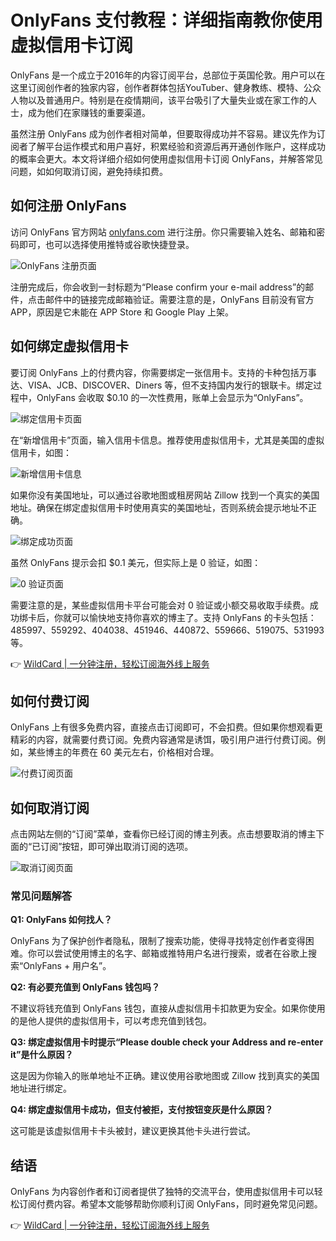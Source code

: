 # OnlyFans 支付教程：详细指南教你使用虚拟信用卡订阅

OnlyFans 是一个成立于2016年的内容订阅平台，总部位于英国伦敦。用户可以在这里订阅创作者的独家内容，创作者群体包括YouTuber、健身教练、模特、公众人物以及普通用户。特别是在疫情期间，该平台吸引了大量失业或在家工作的人士，成为他们在家赚钱的重要渠道。

虽然注册 OnlyFans 成为创作者相对简单，但要取得成功并不容易。建议先作为订阅者了解平台运作模式和用户喜好，积累经验和资源后再开通创作账户，这样成功的概率会更大。本文将详细介绍如何使用虚拟信用卡订阅 OnlyFans，并解答常见问题，如如何取消订阅，避免持续扣费。

## 如何注册 OnlyFans

访问 OnlyFans 官方网站 [onlyfans.com](https://onlyfans.com/) 进行注册。你只需要输入姓名、邮箱和密码即可，也可以选择使用推特或谷歌快捷登录。

![OnlyFans 注册页面](https://bbtdd.com/img/85745173181.webp)

注册完成后，你会收到一封标题为“Please confirm your e-mail address”的邮件，点击邮件中的链接完成邮箱验证。需要注意的是，OnlyFans 目前没有官方 APP，原因是它未能在 APP Store 和 Google Play 上架。

## 如何绑定虚拟信用卡

要订阅 OnlyFans 上的付费内容，你需要绑定一张信用卡。支持的卡种包括万事达、VISA、JCB、DISCOVER、Diners 等，但不支持国内发行的银联卡。绑定过程中，OnlyFans 会收取 $0.10 的一次性费用，账单上会显示为“OnlyFans”。

![绑定信用卡页面](https://bbtdd.com/img/939639178869.webp)

在“新增信用卡”页面，输入信用卡信息。推荐使用虚拟信用卡，尤其是美国的虚拟信用卡，如图：

![新增信用卡信息](https://bbtdd.com/img/8353436972299.webp)

如果你没有美国地址，可以通过谷歌地图或租房网站 Zillow 找到一个真实的美国地址。确保在绑定虚拟信用卡时使用真实的美国地址，否则系统会提示地址不正确。

![绑定成功页面](https://bbtdd.com/img/3132652985865.webp)

虽然 OnlyFans 提示会扣 $0.1 美元，但实际上是 0 验证，如图：

![0 验证页面](https://bbtdd.com/img/5768646819211029.webp)

需要注意的是，某些虚拟信用卡平台可能会对 0 验证或小额交易收取手续费。成功绑卡后，你就可以愉快地支持你喜欢的博主了。支持 OnlyFans 的卡头包括：485997、559292、404038、451946、440872、559666、519075、531993 等。

👉 [WildCard | 一分钟注册，轻松订阅海外线上服务](https://bbtdd.com/WildCard)

## 如何付费订阅

OnlyFans 上有很多免费内容，直接点击订阅即可，不会扣费。但如果你想观看更精彩的内容，就需要付费订阅。免费内容通常是诱饵，吸引用户进行付费订阅。例如，某些博主的年费在 60 美元左右，价格相对合理。

![付费订阅页面](https://bbtdd.com/img/09941221.webp)

## 如何取消订阅

点击网站左侧的“订阅”菜单，查看你已经订阅的博主列表。点击想要取消的博主下面的“已订阅”按钮，即可弹出取消订阅的选项。

![取消订阅页面](https://bbtdd.com/img/127994508.webp)

### 常见问题解答

**Q1: OnlyFans 如何找人？**

OnlyFans 为了保护创作者隐私，限制了搜索功能，使得寻找特定创作者变得困难。你可以尝试使用博主的名字、邮箱或推特用户名进行搜索，或者在谷歌上搜索“OnlyFans + 用户名”。

**Q2: 有必要充值到 OnlyFans 钱包吗？**

不建议将钱充值到 OnlyFans 钱包，直接从虚拟信用卡扣款更为安全。如果你使用的是他人提供的虚拟信用卡，可以考虑充值到钱包。

**Q3: 绑定虚拟信用卡时提示“Please double check your Address and re-enter it”是什么原因？**

这是因为你输入的账单地址不正确。建议使用谷歌地图或 Zillow 找到真实的美国地址进行绑定。

**Q4: 绑定虚拟信用卡成功，但支付被拒，支付按钮变灰是什么原因？**

这可能是该虚拟信用卡卡头被封，建议更换其他卡头进行尝试。

## 结语

OnlyFans 为内容创作者和订阅者提供了独特的交流平台，使用虚拟信用卡可以轻松订阅付费内容。希望本文能够帮助你顺利订阅 OnlyFans，同时避免常见问题。

👉 [WildCard | 一分钟注册，轻松订阅海外线上服务](https://bbtdd.com/WildCard)